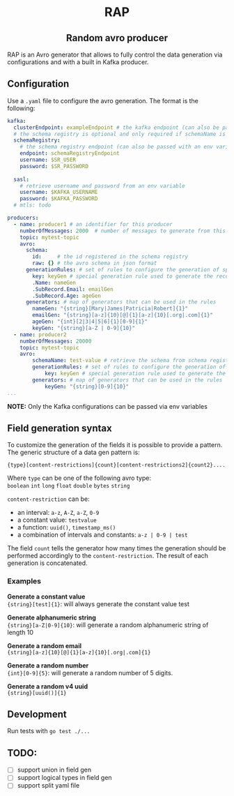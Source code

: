 <h1 align="center">RAP</h2>
<h2 align="center">Random avro producer</h2>

RAP is an Avro generator that allows to fully control the data generation via configurations and with a built in Kafka producer.
## Configuration
Use a `.yaml` file to configure the avro generation. The format is the following:
```yaml
kafka:
  clusterEndpoint: exampleEndpoint # the kafka endpoint (can also be passed with an env variable like $KAFKA_ENDPOINT)
  # the schema registry is optional and only required if schemaName is used in a producer
  schemaRegistry:
    # the schema registry endpoint (can also be passed with an env variable like $SR_ENDPOINT)
    endpoint: schemaRegistryEndpoint 
    username: $SR_USER
    password: $SR_PASSWORD
    
  sasl:
    # retrieve username and password from an env variable
    username: $KAFKA_USERNAME 
    password: $KAFKA_PASSWORD
  # mtls: todo

producers:
  - name: producer1 # an identifier for this producer
    numberOfMessages: 2000  # number of messages to generate from this producer
    topic: mytest-topic
    avro:
      schema: 
        id:     # the id registered in the schema registry
        raw: {} # the avro schema in json format
      generationRules: # set of rules to configure the generation of specific fields
        key: keyGen # special generation rule used to generate the record key
        .Name: nameGen 
        .SubRecord.Email: emailGen
        .SubRecord.Age: ageGen
      generators: # map of generators that can be used in the rules 
        nameGen: "{string}[Mary|James|Patricia|Robert]{1}"
        emailGen: "{string}[a-z]{10}[@]{1}[a-z]{10}[.org|.com]{1}"
        ageGen: "{int}[2|3|4|5|6]{1}[0-9]{1}"
        keyGen: "{string}[a-Z | 0-9]{10}"
  - name: producer2
    numberOfMessages: 20000
    topic: mytest-topic
    avro:
        schemaName: test-value # retrieve the schema from schema registry
        generationRules: # set of rules to configure the generation of specific fields
            key: keyGen # special generation rule used to generate the record key
        generators: # map of generators that can be used in the rules 
            keyGen: "{string}[0-9]{10}"
...
```
**NOTE:** Only the Kafka configurations can be passed via env variables
 
## Field generation syntax
To customize the generation of the fields it is possible to provide a pattern.
The generic structure of a data gen pattern is:
```
{type}[content-restrictions]{count}[content-restrictions2]{count2}....
```
Where `type` can be one of the following avro type:  
`boolean` `int` `long` `float` `double` `bytes` `string`

`content-restriction` can be:
- an interval: `a-z`, `A-Z`, `a-Z`, `0-9`
- a constant value: `testvalue`
- a function: `uuid()`, `timestamp_ms()`
- a combination of intervals and constants: `a-z | 0-9 | test`

The field `count` tells the generator how many times the generation should be performed accordingly to the `content-restriction`. The result of each generation is concatenated.

### Examples

**Generate a constant value**  
`{string}[test]{1}`: will always generate the constant value test

**Generate alphanumeric string**  
`{string}[a-Z|0-9]{10}`: will generate a random alphanumeric string of length 10

**Generate a random email**  
`{string}[a-z]{10}[@]{1}[a-z]{10}[.org|.com]{1}`

**Generate a random number**  
`{int}[0-9]{5}`: will generate a random number of 5 digits.

**Generate a random v4 uuid**  
`{string}[uuid()]{1}`

## Development

Run tests with `go test ./...`

## TODO:
- [ ] support union in field gen
- [ ] support logical types in field gen
- [ ] support split yaml file